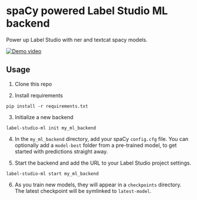 # spaCy powered Label Studio ML backend

Power up Label Studio with ner and textcat spacy models.

[![Demo video](https://img.youtube.com/vi/F19NT-21uT4/maxresdefault.jpg)](https://youtu.be/T-D1KVIuvjA)

## Usage

1. Clone this repo

2. Install requirements

```
pip install -r requirements.txt
```

3. Initialize a new backend

```
label-studio-ml init my_ml_backend
```

4. In the `my_ml_backend` directory, add your spaCy `config.cfg` file. You can optionally add a `model-best` folder from a pre-trained model, to get started with predictions straight away.

5. Start the backend and add the URL to your Label Studio project settings.

```
label-studio-ml start my_ml_backend
```

6. As you train new models, they will appear in a `checkpoints` directory. The latest checkpoint will be symlinked to `latest-model`.